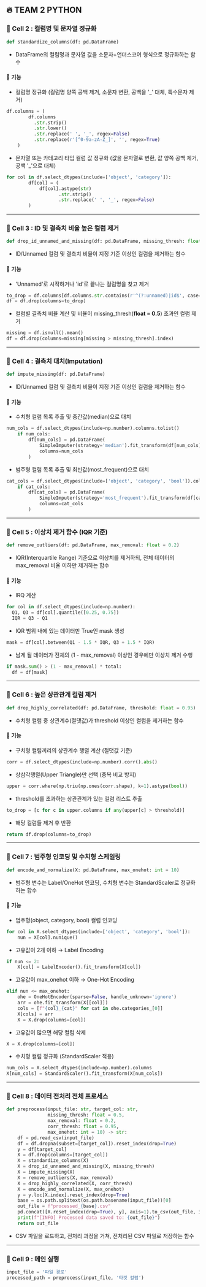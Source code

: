 ## 🔥 TEAM 2 PYTHON

### 🚀 Cell 2 : 컬럼명 및 문자열 정규화
```python
def standardize_columns(df: pd.DataFrame)
```
- DataFrame의 컬럼명과 문자열 값을 소문자+언더스코어 형식으로 정규화하는 함수
#### 🧠 기능
- 컬럼명 정규화 (컬럼명 양쪽 공백 제거, 소문자 변환, 공백을 '_' 대체, 특수문자 제거)
```python
df.columns = (
        df.columns
          .str.strip()
          .str.lower()
          .str.replace(' ', '_', regex=False)
          .str.replace(r'[^0-9a-zA-Z_]', '', regex=True)
    )
```
- 문자열 또는 카테고리 타입 컬럼 값 정규화 (값을 문자열로 변환, 값 양쪽 공백 제거, 공백 '_'으로 대체)
```python
for col in df.select_dtypes(include=['object', 'category']):
        df[col] = (
            df[col].astype(str)
                   .str.strip()
                   .str.replace(' ', '_', regex=False)
        )
```

---

### 🚀 Cell 3 : ID 및 결측치 비율 높은 컬럼 제거
```python
def drop_id_unnamed_and_missing(df: pd.DataFrame, missing_thresh: float = 0.5)
```
- ID/Unnamed 컬럼 및 결측치 비율이 지정 기준 이상인 컬럼을 제거하는 함수
#### 🧠 기능
- 'Unnamed'로 시작하거나 'id'로 끝나는 컬럼명을 찾고 제거
```python
to_drop = df.columns[df.columns.str.contains(r'^(?:unnamed)|id$', case=False, regex=True)]
df = df.drop(columns=to_drop)
```
- 컬럼별 결측치 비율 계산 및 비율이 missing_thresh(**float = 0.5**) 초과인 컬럼 제거
```python
missing = df.isnull().mean()
df = df.drop(columns=missing[missing > missing_thresh].index)
```

---

### 🚀 Cell 4 : 결측치 대치(Imputation)
```python
def impute_missing(df: pd.DataFrame)
```
- ID/Unnamed 컬럼 및 결측치 비율이 지정 기준 이상인 컬럼을 제거하는 함수
#### 🧠 기능
- 수치형 컬럼 목록 추출 및 중간값(median)으로 대치
```python
num_cols = df.select_dtypes(include=np.number).columns.tolist()
    if num_cols:
        df[num_cols] = pd.DataFrame(
            SimpleImputer(strategy='median').fit_transform(df[num_cols]),
            columns=num_cols
        )
```
- 범주형 컬럼 목록 추출 및 최빈값(most_frequent)으로 대치
```python
cat_cols = df.select_dtypes(include=['object', 'category', 'bool']).columns.tolist()
    if cat_cols:
        df[cat_cols] = pd.DataFrame(
            SimpleImputer(strategy='most_frequent').fit_transform(df[cat_cols]),
            columns=cat_cols
        )
```

---

### 🚀 Cell 5 : 이상치 제거 함수 (IQR 기준)
```python
def remove_outliers(df: pd.DataFrame, max_removal: float = 0.2)
```
- IQR(Interquartile Range) 기준으로 이상치를 제거하되, 전체 데이터의 max_removal 비율 이하만 제거하는 함수
#### 🧠 기능
- IRQ 계산
```python
for col in df.select_dtypes(include=np.number):
  Q1, Q3 = df[col].quantile([0.25, 0.75])
  IQR = Q3 - Q1
```
- IQR 범위 내에 있는 데이터만 True인 mask 생성
```python
mask = df[col].between(Q1 - 1.5 * IQR, Q3 + 1.5 * IQR)
```
- 남게 될 데이터가 전체의 (1 - max_removal) 이상인 경우에만 이상치 제거 수행
```python
if mask.sum() > (1 - max_removal) * total:
  df = df[mask]
```

---

### 🚀 Cell 6 : 높은 상관관계 컬럼 제거
```python
def drop_highly_correlated(df: pd.DataFrame, threshold: float = 0.95)
```
- 수치형 컬럼 중 상관계수(절댓값)가 threshold 이상인 컬럼을 제거하는 함수
#### 🧠 기능
- 구치형 컬럼끼리의 상관계수 행렬 계산 (절댓값 기준)
```python
corr = df.select_dtypes(include=np.number).corr().abs()
```
- 상삼각행렬(Upper Triangle)만 선택 (중복 비교 방지)
```python
upper = corr.where(np.triu(np.ones(corr.shape), k=1).astype(bool))
```
- threshold를 초과하는 상관관계가 있는 컬럼 리스트 추출
```python
to_drop = [c for c in upper.columns if any(upper[c] > threshold)]
```
- 해당 컬럼들 제거 후 반환
```python
return df.drop(columns=to_drop)
```

---

### 🚀 Cell 7 : 범주형 인코딩 및 수치형 스케일링
```python
def encode_and_normalize(X: pd.DataFrame, max_onehot: int = 10)
```
- 범주형 변수는 Label/OneHot 인코딩, 수치형 변수는 StandardScaler로 정규화하는 함수
#### 🧠 기능
- 범주형(object, category, bool) 컬럼 인코딩
```python
for col in X.select_dtypes(include=['object', 'category', 'bool']):
    nun = X[col].nunique()
```
- 고유값이 2개 이하 → Label Encoding
```python
if nun <= 2:
    X[col] = LabelEncoder().fit_transform(X[col])
```
- 고유값이 max_onehot 이하 → One-Hot Encoding
```python
elif nun <= max_onehot:
    ohe = OneHotEncoder(sparse=False, handle_unknown='ignore')
    arr = ohe.fit_transform(X[[col]])
    cols = [f"{col}_{cat}" for cat in ohe.categories_[0]]
    X[cols] = arr
    X = X.drop(columns=[col])
```
- 고유값이 많으면 해당 컬럼 삭제
```python
X = X.drop(columns=[col])
```
- 수치형 컬럼 정규화 (StandardScaler 적용)
```python
num_cols = X.select_dtypes(include=np.number).columns
X[num_cols] = StandardScaler().fit_transform(X[num_cols])
```

---

### 🚀 Cell 8 : 데이터 전처리 전체 프로세스
```python
def preprocess(input_file: str, target_col: str,
               missing_thresh: float = 0.5,
               max_removal: float = 0.2,
               corr_thresh: float = 0.95,
               max_onehot: int = 10) -> str:
    df = pd.read_csv(input_file)
    df = df.dropna(subset=[target_col]).reset_index(drop=True)
    y = df[target_col]
    X = df.drop(columns=[target_col])
    X = standardize_columns(X)
    X = drop_id_unnamed_and_missing(X, missing_thresh)
    X = impute_missing(X)
    X = remove_outliers(X, max_removal)
    X = drop_highly_correlated(X, corr_thresh)
    X = encode_and_normalize(X, max_onehot)
    y = y.loc[X.index].reset_index(drop=True)
    base = os.path.splitext(os.path.basename(input_file))[0]
    out_file = f"processed_{base}.csv"
    pd.concat([X.reset_index(drop=True), y], axis=1).to_csv(out_file, index=False)
    print(f"[INFO] Processed data saved to: {out_file}")
    return out_file
```
- CSV 파일을 로드하고, 전처리 과정을 거쳐, 전처리된 CSV 파일로 저장하는 함수

---

### 🚀 Cell 9 : 메인 실행
```python
input_file = '파일 경로'
processed_path = preprocess(input_file, '타겟 컬럼')
```
